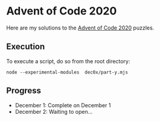 # Advent of Code 2020

Here are my solutions to the [Advent of Code 2020](https://adventofcode.com/2020) puzzles.

## Execution

To execute a script, do so from the root directory:

```
node --experimental-modules  dec0x/part-y.mjs
```

## Progress

- December 1: Complete on December 1
- December 2: Waiting to open...

